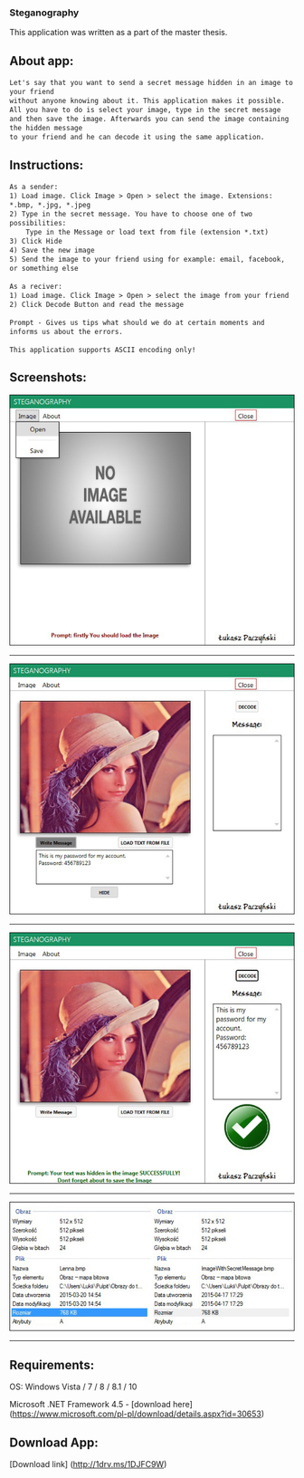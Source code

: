 ### Steganography
This application was written as a part of the master thesis.

## About app:
```
Let's say that you want to send a secret message hidden in an image to your friend 
without anyone knowing about it. This application makes it possible. 
All you have to do is select your image, type in the secret message
and then save the image. Afterwards you can send the image containing the hidden message
to your friend and he can decode it using the same application.
```

## Instructions:
```
As a sender:
1) Load image. Click Image > Open > select the image. Extensions: *.bmp, *.jpg, *.jpeg
2) Type in the secret message. You have to choose one of two possibilities: 
    Type in the Message or load text from file (extension *.txt)
3) Click Hide
4) Save the new image
5) Send the image to your friend using for example: email, facebook, or something else

As a reciver:
1) Load image. Click Image > Open > select the image from your friend
2) Click Decode Button and read the message

Prompt - Gives us tips what should we do at certain moments and informs us about the errors.

This application supports ASCII encoding only!
```
## Screenshots:

![Image](Screenshots/1.jpg)

----
![Image](Screenshots/2.jpg)

----
![Image](Screenshots/3.jpg)

----
![Image](Screenshots/4.jpg)

----

## Requirements:

OS: Windows Vista / 7 / 8 / 8.1 / 10

Microsoft .NET Framework 4.5 - [download here] (https://www.microsoft.com/pl-pl/download/details.aspx?id=30653)

## Download App:
[Download link] (http://1drv.ms/1DJFC9W)
